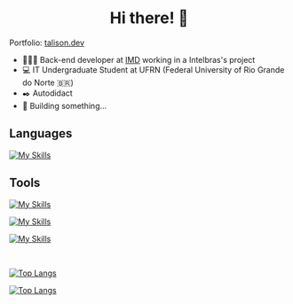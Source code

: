 <h1 align="center">
Hi there! 👋
</h1>

Portfolio: [talison.dev](https://talison.dev/)

- 🧑🏻‍💻 Back-end developer at [IMD](https://portal.imd.ufrn.br) working in a Intelbras's project
- 💻 IT Undergraduate Student at UFRN (Federal University of Rio Grande do Norte 🇧🇷)
- ✒️ Autodidact
- 🚀 Building something...

## Languages
[![My Skills](https://skillicons.dev/icons?i=ts,js,py,rust,c,cpp,lua)]()

## Tools
[![My Skills](https://skillicons.dev/icons?i=linux,git,gitlab,neovim,ansible)]()

[![My Skills](https://skillicons.dev/icons?i=nodejs,nest,django,fastapi,docker,redis,postgres,mongo,firebase,rabbitmq)]()

[![My Skills](https://skillicons.dev/icons?i=react,vue,nuxt,next,sass,jest)]()

<br />

[![Top Langs](https://github-readme-stats.vercel.app/api/top-langs/?username=talis-fb&hide=vue&langs_count=10&layout=compact&exclude_repo=MaquinaRefrigeranteFPGA,dotfiles&show_icons=true&theme=github_dark)](https://github.com/talis-fb/github-readme-stats)

[![Top Langs](https://github-readme-stats.vercel.app/api?username=talis-fb&show_icons=true&theme=github_dark)](https://github.com/talis-fb/github-readme-stats)


